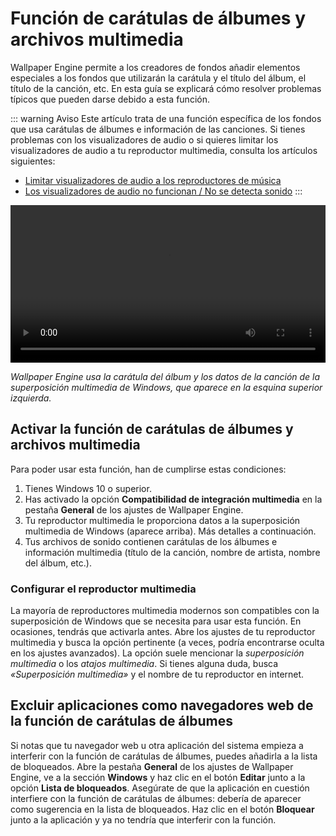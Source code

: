 # Función de carátulas de álbumes y archivos multimedia

Wallpaper Engine permite a los creadores de fondos añadir elementos especiales a los fondos que utilizarán la carátula y el título del álbum, el título de la canción, etc. En esta guía se explicará cómo resolver problemas típicos que pueden darse debido a esta función.

::: warning
Aviso
Este artículo trata de una función específica de los fondos que usa carátulas de álbumes e información de las canciones. Si tienes problemas con los visualizadores de audio o si quieres limitar los visualizadores de audio a tu reproductor multimedia, consulta los artículos siguientes:

* [Limitar visualizadores de audio a los reproductores de música](/audio/limittomusicplayer)
* [Los visualizadores de audio no funcionan / No se detecta sonido](/audio/audiodetection)
:::

<video width="100%" controls autoplay loop>
  <source src="/videos/media_controls.mp4" type="video/mp4">
  Tu navegador no admite la etiqueta de vídeo.
</video>

*Wallpaper Engine usa la carátula del álbum y los datos de la canción de la superposición multimedia de Windows, que aparece en la esquina superior izquierda.*

## Activar la función de carátulas de álbumes y archivos multimedia

Para poder usar esta función, han de cumplirse estas condiciones:

1. Tienes Windows 10 o superior.
2. Has activado la opción **Compatibilidad de integración multimedia** en la pestaña **General** de los ajustes de Wallpaper Engine.
3. Tu reproductor multimedia le proporciona datos a la superposición multimedia de Windows (aparece arriba). Más detalles a continuación.
4. Tus archivos de sonido contienen carátulas de los álbumes e información multimedia (título de la canción, nombre de artista, nombre del álbum, etc.).

### Configurar el reproductor multimedia

La mayoría de reproductores multimedia modernos son compatibles con la superposición de Windows que se necesita para usar esta función. En ocasiones, tendrás que activarla antes. Abre los ajustes de tu reproductor multimedia y busca la opción pertinente (a veces, podría encontrarse oculta en los ajustes avanzados). La opción suele mencionar la *superposición multimedia* o los *atajos multimedia*. Si tienes alguna duda, busca *«Superposición multimedia»* y el nombre de tu reproductor en internet.

## Excluir aplicaciones como navegadores web de la función de carátulas de álbumes

Si notas que tu navegador web u otra aplicación del sistema empieza a interferir con la función de carátulas de álbumes, puedes añadirla a la lista de bloqueados. Abre la pestaña **General** de los ajustes de Wallpaper Engine, ve a la sección **Windows** y haz clic en el botón **Editar** junto a la opción **Lista de bloqueados**. Asegúrate de que la aplicación en cuestión interfiere con la función de carátulas de álbumes: debería de aparecer como sugerencia en la lista de bloqueados. Haz clic en el botón **Bloquear** junto a la aplicación y ya no tendría que interferir con la función.